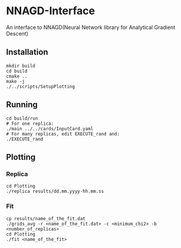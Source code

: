# NNAGD-Interface
An interface to NNAGD(Neural Network library for Analytical Gradient Descent)

## Installation
```
mkdir build
cd build
cmake ..
make -j
./../scripts/SetupPlotting
```

## Running
```
cd build/run
# For one replica:
./main ../../cards/InputCard.yaml
# For many replicas, edit EXECUTE_rand and:
./EXECUTE_rand
```

## Plotting
### Replica
```
cd Plotting
./replica results/dd.mm.yyyy-hh.mm.ss
```

### Fit
```
cp results/name_of_the_fit.dat
./grids_avg -r <name_of_the_fit.dat> -c <minimum_chi2> -b <number_of_replicas>
cd Plotting
./fit <name_of_the_fit>
```
